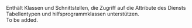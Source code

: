 <Namespace Name="Microsoft.WindowsAzure.Storage.Table">
  <Docs>
    <summary>Enthält Klassen und Schnittstellen, die Zugriff auf die Attribute des Diensts Tabellentypen und hilfsprogrammklassen unterstützen.</summary> 
    <remarks>To be added.</remarks>
  </Docs>
</Namespace>
